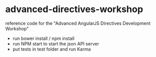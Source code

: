 advanced-directives-workshop
============================

reference code for the "Advanced AngularJS Directives Development Workshop"
- run bower install / npm install
- run NPM start to start the json API server
- put tests in test folder and run Karma
